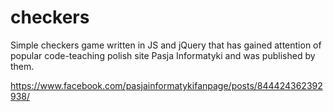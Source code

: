 # checkers
Simple checkers game written in JS and jQuery that has gained attention of popular code-teaching polish site Pasja Informatyki and was published by them.

https://www.facebook.com/pasjainformatykifanpage/posts/844424362392938/
